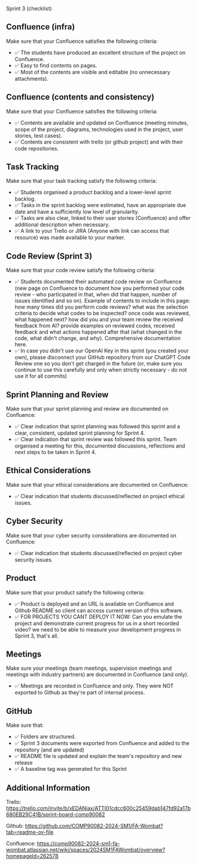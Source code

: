 Sprint 3 (checklist)

## Confluence (infra)
Make sure that your Confluence satisfies the following criteria:

- ✅ The students have produced an excellent structure of the project on Confluence. 
- ✅ Easy to find contents on pages.
- ✅ Most of the contents are visible and editable (no unnecessary attachments). 


## Confluence (contents and consistency)
Make sure that your Confluence satisfies the following criteria:

- ✅ Contents are available and updated on Confluence (meeting minutes, scope of the project, diagrams, technologies used in the project, user stories, test cases). 
- ✅ Contents are consistent with trello (or github project) and with their code repositories. 


## Task Tracking
Make sure that your task tracking satisfy the following criteria:

- ✅ Students organised a product backlog and a lower-level sprint backlog. 
- ✅ Tasks in the sprint backlog were estimated, have an appropriate due date and have a sufficiently low level of granularity. 
- ✅ Tasks are also clear, linked to their user stories (Confluence) and offer additional description when necessary.
- ✅ A link to your Trello or JIRA (Anyone with link can access that resource) was made available to your marker.

 

## Code Review (Sprint 3)
Make sure that your code review satisfy the following criteria:

- ✅ Students documented their automated code review on Confluence (new page on Confluence to document how you performed your code review - who participated in that, when did that happen, number of issues identified and so on). Example of contents to include in this page: how many times did you perform code reviews? what was the selection criteria to decide what codes to be inspected? once code was reviewed, what happened next? how did you and your team review the received feedback from AI? provide examples on reviewed codes, received feedback and what actions happened after that (what changed in the code, what didn't change, and why). Comprehensive documentation here.
- ✅ In case you didn't use our OpenAI Key in this sprint (you created your own), please disconnect your GitHub repository from our ChatGPT Code Review one so you don't get charged in the future (or, make sure you continue to use this carefully and only when strictly necessary - do not use it for all commits)

 

## Sprint Planning and Review
Make sure that your sprint planning and review are documented on Confluence:
- ✅ Clear indication that sprint planning was followed this sprint and a clear, consistent, updated sprint planning for Sprint 4.
- ✅ Clear indication that sprint review was followed this sprint. Team organised a meeting for this, documented discussions, reflections and next steps to be taken in Sprint 4.

 

## Ethical Considerations
Make sure that your ethical considerations are documented on Confluence:
- ✅ Clear indication that students discussed/reflected on project ethical issues.

 

## Cyber Security
Make sure that your cyber security considerations are documented on Confluence:
- ✅ Clear indication that students discussed/reflected on project cyber security issues.

 

## Product
Make sure that your product satisfy the following criteria:

- ✅ Product is deployed and an URL is available on Confluence and Github README so client can access current version of this software.
- ✅ FOR PROJECTS YOU CANT DEPLOY IT NOW: Can you emulate the project and demonstrate current progress for us in a short recorded video? we need to be able to measure your development progress in Sprint 3, that's all.


## Meetings
Make sure your meetings (team meetings, supervision meetings and meetings with industry partners) are documented in Confluence (and only). 

- ✅ Meetings are recorded in Confluence and only. They were NOT exported to Github as they're part of internal process.


## GitHub
Make sure that: 

- ✅ Folders are structured.
- ✅ Sprint 3 documents were exported from Confluence and added to the repository (and are updated)
- ✅ README file is updated and explain the team's repository and new release
- ✅ A baseline tag was generated for this Sprint


## Additional Information

Trello: https://trello.com/invite/b/xEDANiax/ATTI01cdcc600c25459dab147fd92a17b680EB29C41B/sprint-board-comp90082

Github: https://github.com/COMP90082-2024-SM1/FA-Wombat?tab=readme-ov-file

Confluence: https://comp90082-2024-sm1-fa-wombat.atlassian.net/wiki/spaces/2024SM1FAWombat/overview?homepageId=262578